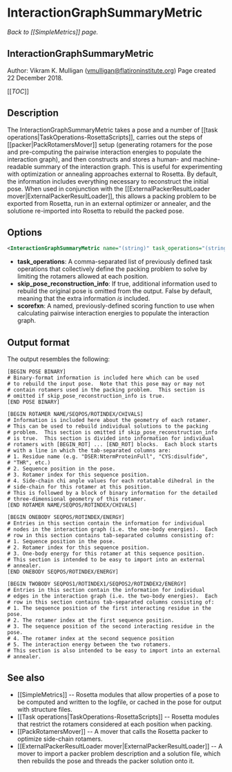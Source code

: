 # InteractionGraphSummaryMetric
*Back to [[SimpleMetrics]] page.*
## InteractionGraphSummaryMetric

Author: Vikram K. Mulligan (vmulligan@flatironinstitute.org)
Page created 22 December 2018.

[[_TOC_]]

## Description

The InteractionGraphSummaryMetric takes a pose and a number of [[task operations|TaskOperations-RosettaScripts]], carries out the steps of [[packer|PackRotamersMover]] setup (generating rotamers for the pose and pre-computing the pairwise interaction energies to populate the interaction graph), and then constructs and stores a human- and machine-readable summary of the interaction graph.  This is useful for experimenting with optimization or annealing approaches external to Rosetta.  By default, the information includes everything necessary to reconstruct the initial pose.  When used in conjunction with the [[ExternalPackerResultLoader mover|ExternalPackerResultLoader]], this allows a packing problem to be exported from Rosetta, run in an external optimizer or annealer, and the solutione re-imported into Rosetta to rebuild the packed pose.

## Options

```xml
<InteractionGraphSummaryMetric name="(string)" task_operations="(string)" skip_pose_reconstruction_info="(bool, false)" scorefxn="(string)" />
```

* **task_operations**: A comma-separated list of previously defined task operations that collectively define the packing problem to solve by limiting the rotamers allowed at each position.
* **skip_pose_reconstruction_info**:  If true, additional information used to rebuild the original pose is omitted from the output.  False by default, meaning that the extra information _is_ included.
* **scorefxn**: A named, previously-defined scoring function to use when calculating pairwise interaction energies to populate the interaction graph.

## Output format

The output resembles the following:

```
[BEGIN POSE BINARY]
# Binary-format information is included here which can be used
# to rebuild the input pose.  Note that this pose may or may not
# contain rotamers used in the packing problem.  This section is
# omitted if skip_pose_reconstruction_info is true.
[END POSE BINARY]

[BEGIN ROTAMER NAME/SEQPOS/ROTINDEX/CHIVALS]
# Information is included here about the geometry of each rotamer.
# This can be used to rebuild individual solutions to the packing
# problem.  This section is omitted if skip_pose_reconstruction_info
# is true.  This section is divided into information for individual
# rotamers with [BEGIN_ROT] ... [END_ROT] blocks.  Each block starts
# with a line in which the tab-separated columns are:
# 1. Residue name (e.g. "DSER:NtermProteinFull", "CYS:disulfide",
# "THR", etc.)
# 2. Sequence position in the pose.
# 3. Rotamer index for this sequence position.
# 4. Side-chain chi angle values for each rotatable dihedral in the
# side-chain for this rotamer at this position.
# This is followed by a block of binary information for the detailed
# three-dimensional geometry of this rotamer.
[END ROTAMER NAME/SEQPOS/ROTINDEX/CHIVALS]

[BEGIN ONEBODY SEQPOS/ROTINDEX/ENERGY]
# Entries in this section contain the information for individual
# nodes in the interaction graph (i.e. the one-body energies).  Each
# row in this section contains tab-separated columns consisting of:
# 1. Sequence position in the pose.
# 2. Rotamer index for this sequence position.
# 3. One-body energy for this rotamer at this sequence position.
# This section is intended to be easy to import into an external
# annealer.
[END ONEBODY SEQPOS/ROTINDEX/ENERGY]

[BEGIN TWOBODY SEQPOS1/ROTINDEX1/SEQPOS2/ROTINDEX2/ENERGY]
# Entries in this section contain the information for individual
# edges in the interaction graph (i.e. the two-body energies).  Each
# row in this section contains tab-separated columns consisting of:
# 1. The sequence position of the first interacting residue in the pose.
# 2. The rotamer index at the first sequence position.
# 3. The sequence position of the second interacting residue in the pose.
# 4. The rotamer index at the second sequence position
# 5. The interaction energy between the two rotamers.
# This section is also intended to be easy to import into an external
# annealer.
```

## See also

* [[SimpleMetrics]] -- Rosetta modules that allow properties of a pose to be computed and written to the logfile, or cached in the pose for output with structure files.
* [[Task operations|TaskOperations-RosettaScripts]] -- Rosetta modules that restrict the rotamers considered at each position when packing.
* [[PackRotamersMover]] -- A mover that calls the Rosetta packer to optimize side-chain rotamers.
* [[ExternalPackerResultLoader mover|ExternalPackerResultLoader]] -- A mover to import a packer problem description and a solution file, which then rebuilds the pose and threads the packer solution onto it.